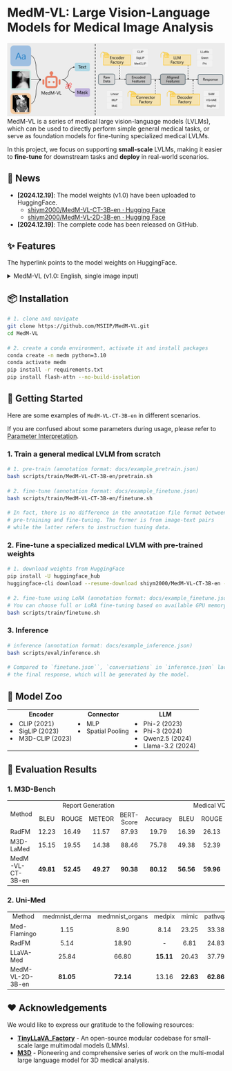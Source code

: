# MedM-VL: Large Vision-Language Models for Medical Image Analysis

![architecture](./assets/architecture.png)
MedM-VL is a series of medical large vision-language models (LVLMs), which can be used to directly perform simple general medical tasks, or serve as foundation models for fine-tuning specialized medical LVLMs. 

In this project, we focus on supporting **small-scale** LVLMs, making it easier to **fine-tune** for downstream tasks and **deploy** in real-world scenarios.

## :newspaper: News
+ **[2024.12.19]**: The model weights (v1.0) have been uploaded to HuggingFace.
    + [shiym2000/MedM-VL-CT-3B-en · Hugging Face](https://huggingface.co/shiym2000/MedM-VL-CT-3B-en)
    + [shiym2000/MedM-VL-2D-3B-en · Hugging Face](https://huggingface.co/shiym2000/MedM-VL-2D-3B-en)
+ **[2024.12.19]**: The complete code has been released on GitHub.


## :sparkles: Features
The hyperlink points to the model weights on HuggingFace.

<details>
<summary>MedM-VL (v1.0: English, single image input)</summary>

+ [MedM-VL-CT-3B-en](https://huggingface.co/shiym2000/MedM-VL-CT-3B-en): A medical LVLM, trained on English data, accepts text and a single 3D CT volume as input, and text-based results as output, enabling tasks such as report generation and medical VQA.
+ [MedM-VL-2D-3B-en](https://huggingface.co/shiym2000/MedM-VL-2D-3B-en): A medical LVLM, trained on English data, accepts text and a single 2D medical image as input, and text-based results as output. enabling tasks such as report generation, medical VQA, referring expression comprehension, referring expression generation and image classification.


</details>


## :package: Installation
``` bash
# 1. clone and navigate
git clone https://github.com/MSIIP/MedM-VL.git
cd MedM-VL

# 2. create a conda environment, activate it and install packages
conda create -n medm python=3.10
conda activate medm
pip install -r requirements.txt
pip install flash-attn --no-build-isolation
```


## :wrench: Getting Started

Here are some examples of `MedM-VL-CT-3B-en` in different scenarios. 

If you are confused about some parameters during usage, please refer to [Parameter Interpretation](docs/param_interpretation.md).

### 1. Train a general medical LVLM from scratch

``` bash
# 1. pre-train (annotation format: docs/example_pretrain.json)
bash scripts/train/MedM-VL-CT-3B-en/pretrain.sh

# 2. fine-tune (annotation format: docs/example_finetune.json)
bash scripts/train/MedM-VL-CT-3B-en/finetune.sh

# In fact, there is no difference in the annotation file format between
# pre-training and fine-tuning. The former is from image-text pairs
# while the latter refers to instruction tuning data.
```

### 2. Fine-tune a specialized medical LVLM with pre-trained weights

``` bash
# 1. download weights from HuggingFace
pip install -U huggingface_hub
huggingface-cli download --resume-download shiym2000/MedM-VL-CT-3B-en --local-dir work_dirs/MedM-VL-CT-3B-en

# 2. fine-tune using LoRA (annotation format: docs/example_finetune.json)
# You can choose full or LoRA fine-tuning based on available GPU memory.
bash scripts/train/finetune.sh
```

### 3. Inference

``` bash
# inference (annotation format: docs/example_inference.json)
bash scripts/eval/inference.sh

# Compared to `finetune.json``, `conversations` in `inference.json` lacks
# the final response, which will be generated by the model.
```


## :robot: Model Zoo
<table>
  <tr align="center">
    <td><b>Encoder</b></td>
    <td><b>Connector</b></td>
    <td><b>LLM</b></td>
  </tr>
  <tr valign="top">
    <td>
        <li> CLIP (2021) </li>
        <li> SigLIP (2023) </li>
        <li> M3D-CLIP (2023) </li>
    </td>
    <td>
        <li> MLP </li>
        <li> Spatial Pooling </li>
    </td>
    <td>
        <li> Phi-2 (2023) </li>
        <li> Phi-3 (2024) </li>
        <li> Qwen2.5 (2024) </li>
        <li> Llama-3.2 (2024) </li>
    </td>
  </tr>
</table>


## :page_with_curl: Evaluation Results

### 1. M3D-Bench

<table>
  <tr>
    <td rowspan="2"> Method </td>
    <td align="center" colspan="4"> Report Generation </td>
    <td align="center" colspan="5"> Medical VQA </td>
  </tr>
  <tr align="center">
    <td> BLEU </td>
    <td> ROUGE </td>
    <td> METEOR </td>
    <td> BERT-Score </td>
    <td> Accuracy </td>
    <td> BLEU </td>
    <td> ROUGE </td>
    <td> METEOR </td>
    <td> BERT-Score </td>
  </tr>
  <tr>
    <td> RadFM </td>
    <td align="center"> 12.23 </td>
    <td align="center"> 16.49 </td>
    <td align="center"> 11.57 </td>
    <td align="center"> 87.93 </td>
    <td align="center"> 19.79 </td>
    <td align="center"> 16.39 </td>
    <td align="center"> 26.13 </td>
    <td align="center"> 21.33 </td>
    <td align="center"> 88.72 </td>
  </tr>
  <tr>
    <td> M3D-LaMed </td>
    <td align="center"> 15.15 </td>
    <td align="center"> 19.55 </td>
    <td align="center"> 14.38 </td>
    <td align="center"> 88.46 </td>
    <td align="center"> 75.78 </td>
    <td align="center"> 49.38 </td>
    <td align="center"> 52.39 </td>
    <td align="center"> 33.58 </td>
    <td align="center"> 91.53 </td>
  </tr>
  <tr>
    <td> MedM-VL-CT-3B-en </td>
    <td align="center"> <b>49.81</b> </td>
    <td align="center"> <b>52.45</b> </td>
    <td align="center"> <b>49.27</b> </td>
    <td align="center"> <b>90.38</b> </td>
    <td align="center"> <b>80.12</b> </td>
    <td align="center"> <b>56.56</b> </td>
    <td align="center"> <b>59.96</b> </td>
    <td align="center"> <b>39.75</b> </td>
    <td align="center"> <b>92.85</b> </td>
  </tr>
</table>

### 2. Uni-Med

<table>
  <tr>
    <td align="center"> Method </td>
    <td align="center"> medmnist_derma </td>
    <td align="center"> medmnist_organs </td>
    <td align="center"> medpix </td>
    <td align="center"> mimic </td>
    <td align="center"> pathvqa </td>
    <td align="center"> samed_identify </td>
    <td align="center"> samed_refer </td>
    <td align="center"> slake_identify </td>
    <td align="center"> slake_refer </td>
    <td align="center"> slakevqa </td>
  </tr>
  <tr>
    <td> Med-Flamingo </td>
    <td align="center"> 1.15 </td>
    <td align="center"> 8.90 </td>
    <td align="center"> 8.14 </td>
    <td align="center"> 23.25 </td>
    <td align="center"> 33.38 </td>
    <td align="center"> - </td>
    <td align="center"> - </td>
    <td align="center"> - </td>
    <td align="center"> - </td>
    <td align="center"> 21.51 </td>
  </tr>
  <tr>
    <td> RadFM </td>
    <td align="center"> 5.14 </td>
    <td align="center"> 18.90 </td>
    <td align="center"> - </td>
    <td align="center"> 6.81 </td>
    <td align="center"> 24.83 </td>
    <td align="center"> - </td>
    <td align="center"> - </td>
    <td align="center"> - </td>
    <td align="center"> - </td>
    <td align="center"> 81.66 </td>
  </tr>
  <tr>
    <td> LLaVA-Med </td>
    <td align="center"> 25.84 </td>
    <td align="center"> 66.80 </td>
    <td align="center"> <b>15.11</b> </td>
    <td align="center"> 20.43 </td>
    <td align="center"> 37.79 </td>
    <td align="center"> 45.83 </td>
    <td align="center"> 8.64 </td>
    <td align="center"> 27.21 </td>
    <td align="center"> 4.07 </td>
    <td align="center"> 33.69 </td>
  </tr>
  <tr>
    <td> MedM-VL-2D-3B-en </td>
    <td align="center"> <b>81.05</b> </td>
    <td align="center"> <b>72.14</b> </td>
    <td align="center"> 13.16 </td>
    <td align="center"> <b>22.63</b> </td>
    <td align="center"> <b>62.86</b> </td>
    <td align="center"> <b>70.97</b> </td>
    <td align="center"> <b>20.46</b> </td>
    <td align="center"> <b>68.94</b> </td>
    <td align="center"> <b>31.92</b> </td>
    <td align="center"> <b>84.45</b> </td>
  </tr>
</table>


## :heart: Acknowledgements

We would like to express our gratitude to the following resources:

+ [**TinyLLaVA_Factory**](https://github.com/TinyLLaVA/TinyLLaVA_Factory) - An open-source modular codebase for small-scale large multimodal models (LMMs).
+ [**M3D**](https://github.com/BAAI-DCAI/M3D) - Pioneering and comprehensive series of work on the multi-modal large language model for 3D medical analysis.
